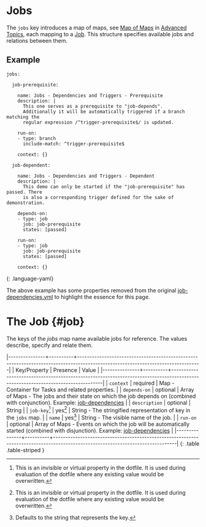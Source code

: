 # Jobs

The `jobs` key introduces a map of maps, see [Map of Maps] in [Advanced
Topics], each mapping to a [Job](#job). This structure specifies available jobs
and relations between them.



## Example

    jobs:

      job-prerequisite:

        name: Jobs - Dependencies and Triggers - Prerequisite
        description: |
          This one serves as a prerequisite to "job-depends".
          Additionally it will be automatically triggered if a branch matching the
          regular expression /^trigger-prerequisite$/ is updated.

        run-on:
        - type: branch
          include-match: ^trigger-prerequisite$

        context: {}

      job-dependent:

        name: Jobs - Dependencies and Triggers - Dependent
        description: |
          This demo can only be started if the "job-prerequisite" has passed. There
          is also a corresponding trigger defined for the sake of demonstration.

        depends-on:
        - type: job
          job: job-prerequisite
          states: [passed]

        run-on:
        - type: job
          job: job-prerequisite
          states: [passed]

        context: {}
  {: .language-yaml}

The above example has some properties removed from the original
[job-dependencies.yml](/demo-project/cider-ci/jobs/job-dependencies.yml)
to highlight the essence for this page.




# The Job {#job}

The keys of the _jobs_ map name available jobs for reference. The values
describe, specify and relate them.


|---------------+----------+--------------------------------------------------------------------------------------------------------------------------------|
| Key/Property  | Presence | Value                                                                                                                          |
|---------------+----------+--------------------------------------------------------------------------------------------------------------------------------|
| `context`     | required | Map - Container for Tasks and related properties.                                                                              |
| `depends-on`  | optional | Array of Maps - The jobs and their state on which the job depends on (combined with conjunction). Example: [job-dependencies]  |
| `description` | optional | String                                                                                                                         |
| `job-key`[^i] | yes[^i]  | String - The stringified representation of key in the `jobs` map.                                                              |
| `name`        | yes[^r]  | String - The visible name of the job.                                                                                          |
| `run-on`      | optional | Array of Maps - Events on which the job will be automatically started (combined with disjunction). Example: [job-dependencies] |
|---------------+----------+--------------------------------------------------------------------------------------------------------------------------------|
{: .table .table-striped }


[^r]: Defaults to the string that represents the key.

[^i]: This is an invisible or virtual property in the dotfile. It is used  during evaluation of the dotfile where any existing value would be overwritten.

  [Task]: /project-configuration/tasks.html#task
  [Map of Maps]: /project-configuration/advanced.html#map-of-maps
  [Advanced Topics]: /project-configuration/advanced.html

  [job-dependencies]: /demo-project/cider-ci/jobs/job-dependencies.yml

